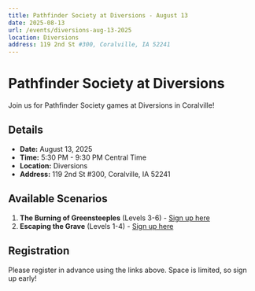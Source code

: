 ```yaml
---
title: Pathfinder Society at Diversions - August 13
date: 2025-08-13
url: /events/diversions-aug-13-2025
location: Diversions
address: 119 2nd St #300, Coralville, IA 52241
---
```


# Pathfinder Society at Diversions

Join us for Pathfinder Society games at Diversions in Coralville!

## Details

- **Date:** August 13, 2025
- **Time:** 5:30 PM - 9:30 PM Central Time
- **Location:** Diversions
- **Address:** 119 2nd St #300, Coralville, IA 52241

## Available Scenarios

1. **The Burning of Greensteeples** (Levels 3-6) - [Sign up here](https://www.rpgchronicles.net/session/07a089df-0586-45f3-b32d-58424e83932b/pregame)
2. **Escaping the Grave** (Levels 1-4) - [Sign up here](https://www.rpgchronicles.net/session/c8527f0c-c2dd-415f-adb4-7859171f2930/pregame)

## Registration

Please register in advance using the links above. Space is limited, so sign up early!